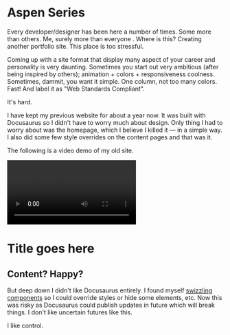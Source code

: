 # Aspen Series

<section>
Every developer/designer has been here a number of times. Some more than others. Me, surely more than everyone . Where is this? Creating another portfolio site. This place is too stressful.

Coming up with a site format that display many aspect of your career and personality is very daunting. Sometimes you start out very ambitious (after being inspired by others); animation + colors + responsiveness coolness. Sometimes, dammit, you want it simple. One column, not too many colors. Fast! And label it as "Web Standards Compliant".

It's hard.

I have kept my previous website for about a year now. It was built with Docusaurus so I didn't have to worry much about design. Only thing I had to worry about was the homepage, which I believe I killed it — in a simple way. I also did some few style overrides on the content pages and that was it.

The following is a video demo of my old site.

</section>

<video src="/previous-site.mp4" autoplay loop></video>

# Title goes here

## Content? Happy?

<section>

But deep down I didn't like Docusaurus entirely. I found myself [swizzling components](https://docusaurus.io/docs/swizzling) so I could override styles or hide some elements, etc. Now this was risky as Docusaurus could publish updates in future which will break things. I don't like uncertain futures like this.

I like control.
